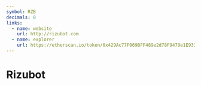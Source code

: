 ```yaml
---
symbol: RZB
decimals: 8
links:
  - name: website
    url: http://rizubot.com
  - name: explorer
    url: https://etherscan.io/token/0x429Ac77F069BFF489e2d78F9479e1E933305c528
---
```


# Rizubot
